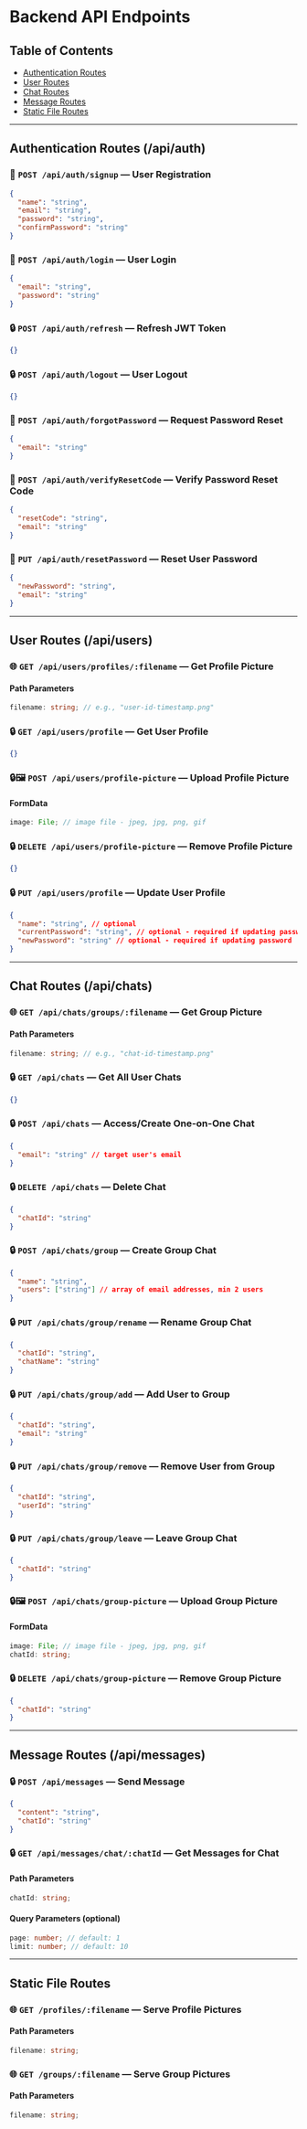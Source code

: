 # Backend API Endpoints

## Table of Contents

- [Authentication Routes](#authentication-routes-apiauth)
- [User Routes](#user-routes-apiusers)
- [Chat Routes](#chat-routes-apichats)
- [Message Routes](#message-routes-apimessages)
- [Static File Routes](#static-file-routes)

---

## Authentication Routes (/api/auth)

### 📮 `POST /api/auth/signup` — User Registration

```json
{
  "name": "string",
  "email": "string",
  "password": "string",
  "confirmPassword": "string"
}
```

### 📮 `POST /api/auth/login` — User Login

```json
{
  "email": "string",
  "password": "string"
}
```

### 🔒 `POST /api/auth/refresh` — Refresh JWT Token

```json
{}
```

### 🔒 `POST /api/auth/logout` — User Logout

```json
{}
```

### 📮 `POST /api/auth/forgotPassword` — Request Password Reset

```json
{
  "email": "string"
}
```

### 📮 `POST /api/auth/verifyResetCode` — Verify Password Reset Code

```json
{
  "resetCode": "string",
  "email": "string"
}
```

### 📮 `PUT /api/auth/resetPassword` — Reset User Password

```json
{
  "newPassword": "string",
  "email": "string"
}
```

---

## User Routes (/api/users)

### 🌐 `GET /api/users/profiles/:filename` — Get Profile Picture

#### Path Parameters

```ts
filename: string; // e.g., "user-id-timestamp.png"
```

### 🔒 `GET /api/users/profile` — Get User Profile

```json
{}
```

### 🔒🖼️ `POST /api/users/profile-picture` — Upload Profile Picture

#### FormData

```ts
image: File; // image file - jpeg, jpg, png, gif
```

### 🔒 `DELETE /api/users/profile-picture` — Remove Profile Picture

```json
{}
```

### 🔒 `PUT /api/users/profile` — Update User Profile

```json
{
  "name": "string", // optional
  "currentPassword": "string", // optional - required if updating password
  "newPassword": "string" // optional - required if updating password
}
```

---

## Chat Routes (/api/chats)

### 🌐 `GET /api/chats/groups/:filename` — Get Group Picture

#### Path Parameters

```ts
filename: string; // e.g., "chat-id-timestamp.png"
```

### 🔒 `GET /api/chats` — Get All User Chats

```json
{}
```

### 🔒 `POST /api/chats` — Access/Create One-on-One Chat

```json
{
  "email": "string" // target user's email
}
```

### 🔒 `DELETE /api/chats` — Delete Chat

```json
{
  "chatId": "string"
}
```

### 🔒 `POST /api/chats/group` — Create Group Chat

```json
{
  "name": "string",
  "users": ["string"] // array of email addresses, min 2 users
}
```

### 🔒 `PUT /api/chats/group/rename` — Rename Group Chat

```json
{
  "chatId": "string",
  "chatName": "string"
}
```

### 🔒 `PUT /api/chats/group/add` — Add User to Group

```json
{
  "chatId": "string",
  "email": "string"
}
```

### 🔒 `PUT /api/chats/group/remove` — Remove User from Group

```json
{
  "chatId": "string",
  "userId": "string"
}
```

### 🔒 `PUT /api/chats/group/leave` — Leave Group Chat

```json
{
  "chatId": "string"
}
```

### 🔒🖼️ `POST /api/chats/group-picture` — Upload Group Picture

#### FormData

```ts
image: File; // image file - jpeg, jpg, png, gif
chatId: string;
```

### 🔒 `DELETE /api/chats/group-picture` — Remove Group Picture

```json
{
  "chatId": "string"
}
```

---

## Message Routes (/api/messages)

### 🔒 `POST /api/messages` — Send Message

```json
{
  "content": "string",
  "chatId": "string"
}
```

### 🔒 `GET /api/messages/chat/:chatId` — Get Messages for Chat

#### Path Parameters

```ts
chatId: string;
```

#### Query Parameters (optional)

```ts
page: number; // default: 1
limit: number; // default: 10
```

---

## Static File Routes

### 🌐 `GET /profiles/:filename` — Serve Profile Pictures

#### Path Parameters

```ts
filename: string;
```

### 🌐 `GET /groups/:filename` — Serve Group Pictures

#### Path Parameters

```ts
filename: string;
```
